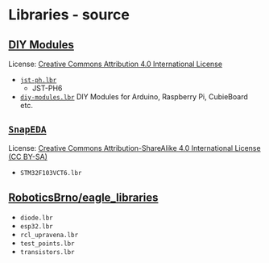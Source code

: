 # Libraries - source

## [DIY Modules](https://www.diymodules.org)

License: [Creative Commons Attribution 4.0 International License](http://creativecommons.org/licenses/by/4.0)

- [`jst-ph.lbr`](https://www.diymodules.org/download/eagle-libs/usr/0000002661/jst-ph.lbr)
  - JST-PH6 
- [`diy-modules.lbr`](diymodules.org/eagle)
DIY Modules for Arduino, Raspberry Pi, CubieBoard etc. 

## [`SnapEDA`](https://www.snapeda.com/)

License: [Creative Commons Attribution-ShareAlike 4.0 International License (CC BY-SA)](http://creativecommons.org/licenses/by-sa/4.0/)

- `STM32F103VCT6.lbr` 

## [RoboticsBrno/eagle_libraries](https://github.com/RoboticsBrno/eagle_libraries)

- `diode.lbr`
- `esp32.lbr`
- `rcl_upravena.lbr`
- `test_points.lbr`
- `transistors.lbr`